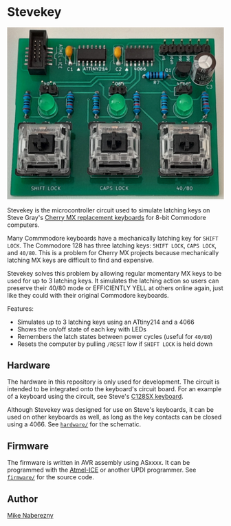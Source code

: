 # Stevekey

[![Photo](./hardware/photos/board.jpg)](./hardware/photos/board.jpg)

Stevekey is the microcontroller circuit used to simulate latching keys on Steve Gray's [Cherry MX replacement keyboards](http://6502.org/users/sjgray/projects/mxkeyboards/) for 8-bit Commodore computers.

Many Commmodore keyboards have a mechanically latching key for `SHIFT LOCK`.  The Commodore 128 has three latching keys: `SHIFT LOCK`, `CAPS LOCK`, and `40/80`.  This is a problem for Cherry MX projects because mechanically latching MX keys are difficult to find and expensive.  

Stevekey solves this problem by allowing regular momentary MX keys to be used for up to 3 latching keys.  It simulates the latching action so users can preserve their 40/80 mode or EFFICIENTLY YELL at others online again, just like they could with their original Commodore keyboards.

Features:

 - Simulates up to 3 latching keys using an ATtiny214 and a 4066
 - Shows the on/off state of each key with LEDs
 - Remembers the latch states between power cycles (useful for `40/80`)
 - Resets the computer by pulling `/RESET` low if `SHIFT LOCK` is held down

## Hardware

The hardware in this repository is only used for development.  The circuit is intended to be integrated onto the keyboard's circuit board.  For an example of a keyboard using the circuit, see Steve's [C128SX keyboard](http://6502.org/users/sjgray/projects/mxkeyboards/).

Although Stevekey was designed for use on Steve's keyboards, it can be used on other keyboards as well, as long as the key contacts can be closed using a 4066.  See [`hardware/`](./hardware/) for the schematic.

## Firmware

The firmware is written in AVR assembly using ASxxxx.  It can be programmed with the [Atmel-ICE](https://www.microchip.com/en-us/development-tool/atatmel-ice) or another UPDI programmer.  See [`firmware/`](./firmware/) for the source code.

## Author

[Mike Naberezny](https://github.com/mnaberez)
